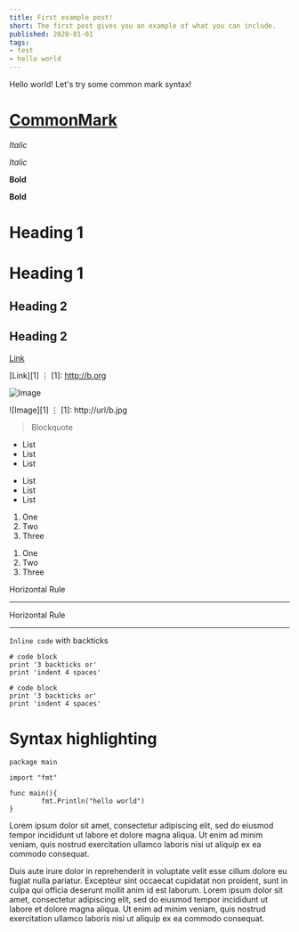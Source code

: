 ```yaml
---
title: First example post!
short: The first post gives you an example of what you can include.
published: 2020-01-01
tags:
- test
- hello world
---
```


Hello world!
Let's try some common mark syntax!

# [CommonMark](https://commonmark.org/help/)

*Italic*

_Italic_


**Bold**

__Bold__


# Heading 1

Heading 1
=========


## Heading 2

Heading 2
---------


[Link](http://a.com)

[Link][1]
⋮
[1]: http://b.org


![Image](./img.png)

![Image][1]
⋮
[1]: http://url/b.jpg


> Blockquote


* List
* List
* List

- List
- List
- List


1. One
2. Two
3. Three

1) One
2) Two
3) Three


Horizontal Rule

---

Horizontal Rule

***


`Inline code` with backticks


```
# code block
print '3 backticks or'
print 'indent 4 spaces'
```

    # code block
    print '3 backticks or'
    print 'indent 4 spaces'


# Syntax highlighting

```
package main

import "fmt"

func main(){
        fmt.Println("hello world")
}
```

Lorem ipsum dolor sit amet, consectetur adipiscing elit, sed do eiusmod tempor incididunt ut labore et dolore magna aliqua.
Ut enim ad minim veniam, quis nostrud exercitation ullamco laboris nisi ut aliquip ex ea commodo consequat.

Duis aute irure dolor in reprehenderit in voluptate velit esse cillum dolore eu fugiat nulla pariatur.
Excepteur sint occaecat cupidatat non proident, sunt in culpa qui officia deserunt mollit anim id est laborum.
Lorem ipsum dolor sit amet, consectetur adipiscing elit, sed do eiusmod tempor incididunt ut labore et dolore magna aliqua.
Ut enim ad minim veniam, quis nostrud exercitation ullamco laboris nisi ut aliquip ex ea commodo consequat.

